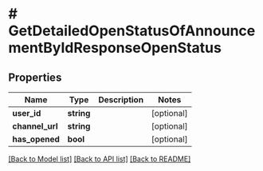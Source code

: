 # # GetDetailedOpenStatusOfAnnouncementByIdResponseOpenStatus

## Properties

Name | Type | Description | Notes
------------ | ------------- | ------------- | -------------
**user_id** | **string** |  | [optional]
**channel_url** | **string** |  | [optional]
**has_opened** | **bool** |  | [optional]

[[Back to Model list]](../../README.md#models) [[Back to API list]](../../README.md#endpoints) [[Back to README]](../../README.md)
